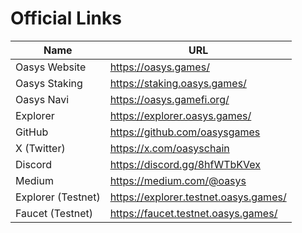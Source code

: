 # Official Links

| Name               | URL                                   |
|--------------------|---------------------------------------|
| Oasys Website      | https://oasys.games/                  |
| Oasys Staking      | https://staking.oasys.games/          |
| Oasys Navi         | https://oasys.gamefi.org/             |
| Explorer           | https://explorer.oasys.games/         |
| GitHub             | https://github.com/oasysgames         |
| X (Twitter)        | https://x.com/oasyschain              |
| Discord            | https://discord.gg/8hfWTbKVex         |
| Medium             | https://medium.com/@oasys             |
| Explorer (Testnet) | https://explorer.testnet.oasys.games/ |
| Faucet (Testnet)   | https://faucet.testnet.oasys.games/   |
